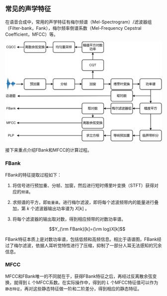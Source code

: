 ## 常见的声学特征

在语音合成中，常用的声学特征有梅尔频谱（Mel-Spectrogram）/滤波器组（Filter-bank，Fank），梅尔频率倒谱系数（Mel-Frequency
Cepstral Coefficient，MFCC）等。

![常用的声学特征 ](../asset/text_to_speech_acoustic_feature.png)

接下来重点介绍FBank和MFCC的计算过程。

### FBank

FBank的特征提取过程如下：

1.  将信号进行预加重、分帧、加窗，然后进行短时傅里叶变换（STFT）获得对应的`频谱`。

2.  求频谱的平方，即`能量谱`。进行梅尔滤波，即将每个滤波频带内的能量进行叠加，第
    $k$ 个滤波器输出功率谱为 $X[k]$ 。

3.  将每个滤波器的输出取对数，得到相应频带的对数功率谱。

    $$Y_{\rm FBank}[k]={\rm log}X[k]$$

FBank特征本质上是对数功率谱，包括低频和高频信息。相比于语谱图，FBank经过了梅尔滤波，依据人耳听觉特性进行了压缩，抑制了一部分人耳无法感知的冗余信息。

### MFCC

MFCC和FBank唯一的不同就在于，获得FBank特征之后，再经过反离散余弦变换，就得到
$L$ 个MFCC系数。在实际操作中，得到的 $L$
个MFCC特征值可以作为`静态特征`，再对这些静态特征做一阶和二阶差分，得到相应的静态特征。